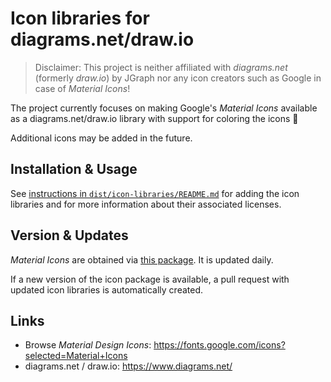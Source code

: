 # Icon libraries for diagrams.net/draw.io

> Disclaimer: This project is neither affiliated with _diagrams.net_ (formerly _draw.io_) by JGraph nor any icon creators such as Google in case of _Material Icons_!

The project currently focuses on making Google's _Material Icons_ available as a diagrams.net/draw.io library with support for coloring the icons 🎨

Additional icons may be added in the future.

## Installation & Usage

See [instructions in `dist/icon-libraries/README.md`](https://github.com/krchf/diagrams-net-icon-libraries/tree/main/dist/icon-libraries/README.md) for adding the icon libraries and for more information about their associated licenses.

## Version & Updates

_Material Icons_ are obtained via [this package](https://github.com/marella/material-design-icons/tree/main/svg). It is updated daily.

If a new version of the icon package is available, a pull request with updated icon libraries is automatically created.

## Links

- Browse _Material Design Icons_: https://fonts.google.com/icons?selected=Material+Icons
- diagrams.net / draw.io: https://www.diagrams.net/
